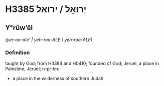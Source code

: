 # H3385 יְרוּאֵל / ירואל

## Yᵉrûwʼêl

_(yer-oo-ale' | yeh-roo-ALE | yeh-roo-ALE)_

### Definition

taught by God; from H3384 and H0410; founded of God; Jeruel, a place in Palestine; Jeruel; n-pr-loc

- a place in the wilderness of southern Judah
